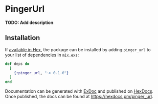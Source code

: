 # PingerUrl

**TODO: Add description**

## Installation

If [available in Hex](https://hex.pm/docs/publish), the package can be installed
by adding `pinger_url` to your list of dependencies in `mix.exs`:

```elixir
def deps do
  [
    {:pinger_url, "~> 0.1.0"}
  ]
end
```

Documentation can be generated with [ExDoc](https://github.com/elixir-lang/ex_doc)
and published on [HexDocs](https://hexdocs.pm). Once published, the docs can
be found at <https://hexdocs.pm/pinger_url>.

